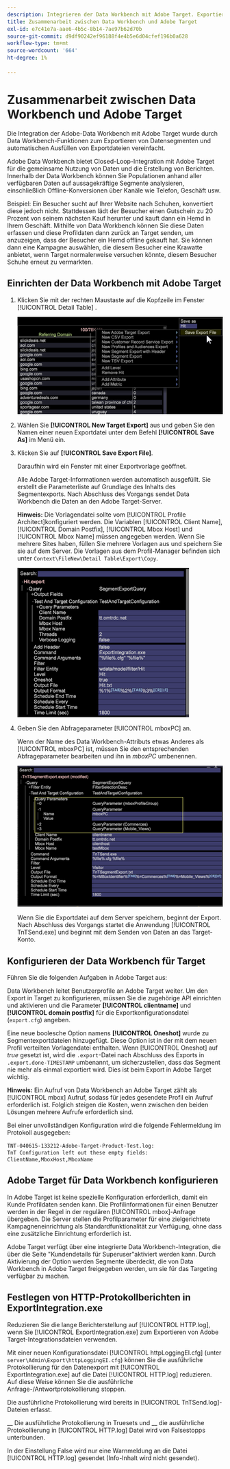 ```yaml
---
description: Integrieren der Data Workbench mit Adobe Target. Exportieren Sie Datensegmente und füllen Sie Exportdateien automatisch.
title: Zusammenarbeit zwischen Data Workbench und Adobe Target
exl-id: e7c41e7a-aae6-4b5c-8b14-7ae97b62d70b
source-git-commit: d9df90242ef96188f4e4b5e6d04cfef196b0a628
workflow-type: tm+mt
source-wordcount: '664'
ht-degree: 1%

---
```


# Zusammenarbeit zwischen Data Workbench und Adobe Target

Die Integration der Adobe-Data Workbench mit Adobe Target wurde durch Data Workbench-Funktionen zum Exportieren von Datensegmenten und automatischen Ausfüllen von Exportdateien vereinfacht.

Adobe Data Workbench bietet Closed-Loop-Integration mit Adobe Target für die gemeinsame Nutzung von Daten und die Erstellung von Berichten. Innerhalb der Data Workbench können Sie Populationen anhand aller verfügbaren Daten auf aussagekräftige Segmente analysieren, einschließlich Offline-Konversionen über Kanäle wie Telefon, Geschäft usw.

Beispiel: Ein Besucher sucht auf Ihrer Website nach Schuhen, konvertiert diese jedoch nicht. Stattdessen lädt der Besucher einen Gutschein zu 20 Prozent von seinem nächsten Kauf herunter und kauft dann ein Hemd in Ihrem Geschäft. Mithilfe von Data Workbench können Sie diese Daten erfassen und diese Profildaten dann zurück an Target senden, um anzuzeigen, dass der Besucher ein Hemd offline gekauft hat. Sie können dann eine Kampagne auswählen, die diesem Besucher eine Krawatte anbietet, wenn Target normalerweise versuchen könnte, diesem Besucher Schuhe erneut zu vermarkten.

## Einrichten der Data Workbench mit Adobe Target

1. Klicken Sie mit der rechten Maustaste auf die Kopfzeile im Fenster [!UICONTROL Detail Table] .

   ![](assets/insight-to-tnt.png)

1. Wählen Sie **[!UICONTROL New Target Export]** aus und geben Sie den Namen einer neuen Exportdatei unter dem Befehl **[!UICONTROL Save As]** im Menü ein.

1. Klicken Sie auf **[!UICONTROL Save Export File]**.

   Daraufhin wird ein Fenster mit einer Exportvorlage geöffnet.

   Alle Adobe Target-Informationen werden automatisch ausgefüllt. Sie erstellt die Parameterliste auf Grundlage des Inhalts des Segmentexports. Nach Abschluss des Vorgangs sendet Data Workbench die Daten an den Adobe Target-Server.

   **Hinweis:** Die Vorlagendatei sollte vom  [!UICONTROL Profile Architect]konfiguriert werden. Die Variablen [!UICONTROL Client Name], [!UICONTROL Domain Postfix], [!UICONTROL Mbox Host] und [!UICONTROL Mbox Name] müssen angegeben werden. Wenn Sie mehrere Sites haben, füllen Sie mehrere Vorlagen aus und speichern Sie sie auf dem Server. Die Vorlagen aus dem Profil-Manager befinden sich unter `Context\FileNew\Detail Table\Export\Copy`.

   ![](assets/insight-to-tnt1.png)

1. Geben Sie den Abfrageparameter [!UICONTROL mboxPC] an.

   Wenn der Name des Data Workbench-Attributs etwas Anderes als [!UICONTROL mboxPC] ist, müssen Sie den entsprechenden Abfrageparameter bearbeiten und ihn in _mboxPC_ umbenennen.

   ![](assets/insight-to-tnt2.png)

   Wenn Sie die Exportdatei auf dem Server speichern, beginnt der Export. Nach Abschluss des Vorgangs startet die Anwendung [!UICONTROL TnTSend.exe] und beginnt mit dem Senden von Daten an das Target-Konto.

## Konfigurieren der Data Workbench für Target

Führen Sie die folgenden Aufgaben in Adobe Target aus:

Data Workbench leitet Benutzerprofile an Adobe Target weiter. Um den Export in Target zu konfigurieren, müssen Sie die zugehörige API einrichten und aktivieren und die Parameter **[!UICONTROL clientname]** und **[!UICONTROL domain postfix]** für die Exportkonfigurationsdatei (`export.cfg`) angeben.

Eine neue boolesche Option namens **[!UICONTROL Oneshot]** wurde zu Segmentexportdateien hinzugefügt. Diese Option ist in der mit dem neuen Profil verteilten Vorlagendatei enthalten. Wenn [!UICONTROL Oneshot] auf _true_ gesetzt ist, wird die `.export`-Datei nach Abschluss des Exports in `.export.done-TIMESTAMP` umbenannt, um sicherzustellen, dass das Segment nie mehr als einmal exportiert wird. Dies ist beim Export in Adobe Target wichtig.

**Hinweis:** Ein Aufruf von Data Workbench an Adobe Target zählt als  [!UICONTROL mbox] Aufruf, sodass für jedes gesendete Profil ein Aufruf erforderlich ist. Folglich steigen die Kosten, wenn zwischen den beiden Lösungen mehrere Aufrufe erforderlich sind.

Bei einer unvollständigen Konfiguration wird die folgende Fehlermeldung im Protokoll ausgegeben:

```
TNT-040615-133212-Adobe-Target-Product-Test.log:
TnT Configuration left out these empty fields:
ClientName,MboxHost,MboxName
```

## Adobe Target für Data Workbench konfigurieren

In Adobe Target ist keine spezielle Konfiguration erforderlich, damit ein Kunde Profildaten senden kann. Die Profilinformationen für einen Benutzer werden in der Regel in der regulären [!UICONTROL mbox]-Anfrage übergeben. Die Server stellen die Profilparameter für eine zielgerichtete Kampagneneinrichtung als Standardfunktionalität zur Verfügung, ohne dass eine zusätzliche Einrichtung erforderlich ist.

Adobe Target verfügt über eine integrierte Data Workbench-Integration, die über die Seite &quot;Kundendetails für Superuser&quot;aktiviert werden kann. Durch Aktivierung der Option werden Segmente überdeckt, die von Data Workbench in Adobe Target freigegeben werden, um sie für das Targeting verfügbar zu machen.

## Festlegen von HTTP-Protokollberichten in ExportIntegration.exe

Reduzieren Sie die lange Berichterstellung auf [!UICONTROL HTTP.log], wenn Sie [!UICONTROL ExportIntegration.exe] zum Exportieren von Adobe Target-Integrationsdateien verwenden.

Mit einer neuen Konfigurationsdatei [!UICONTROL httpLoggingEI.cfg] (unter `server\Admin\Export\httpLoggingEI.cfg`) können Sie die ausführliche Protokollierung für den Datenexport mit [!UICONTROL ExportIntegration.exe] auf die Datei [!UICONTROL HTTP.log] reduzieren. Auf diese Weise können Sie die ausführliche Anfrage-/Antwortprotokollierung stoppen.

Die ausführliche Protokollierung wird bereits in [!UICONTROL TnTSend.log]-Dateien erfasst.

__ Die ausführliche Protokollierung in Truesets und  __ die ausführliche Protokollierung in  [!UICONTROL HTTP.log] Datei wird von Falsestopps unterbunden.

In der Einstellung False wird nur eine Warnmeldung an die Datei [!UICONTROL HTTP.log] gesendet (Info-Inhalt wird nicht gesendet).
